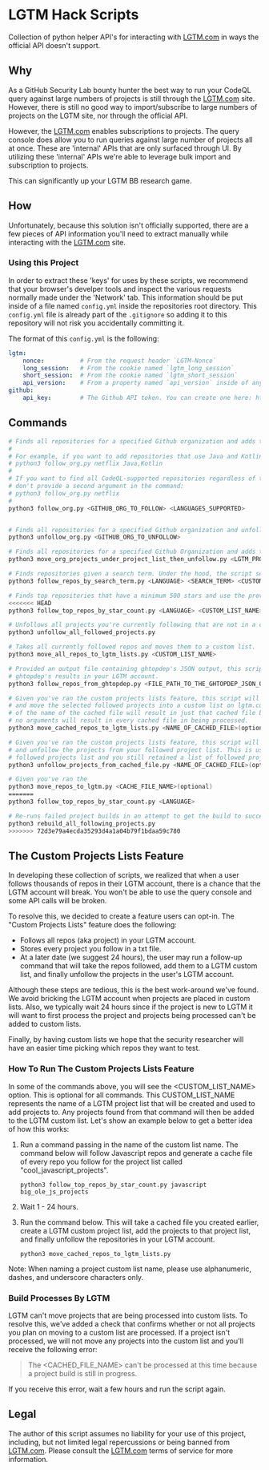 # LGTM Hack Scripts

Collection of python helper API's for interacting with [LGTM.com](https://lgtm.com) in ways the official API doesn't support.

## Why

As a GitHub Security Lab bounty hunter the best way to run your CodeQL query against large numbers of projects is still
through the [LGTM.com](https://lgtm.com) site. However, there is still no good way to import/subscribe to large numbers
of projects on the LGTM site, nor through the official API.

However, the [LGTM.com](https://lgtm.com) enables subscriptions to projects. The query console
does allow you to run queries against large number of projects all at once. These are 'internal' APIs that are only
surfaced through UI. By utilizing these 'internal' APIs we're able to leverage bulk import and subscription to projects.

This can significantly up your LGTM BB research game.

## How

Unfortunately, because this solution isn't officially supported, there are a few pieces of API information you'll
need to extract manually while interacting with the [LGTM.com](https://lgtm.com) site.

### Using this Project

In order to extract these 'keys' for uses by these scripts, we recommend that your browser's develper tools
and inspect the various requests normally made under the 'Network' tab. This information should be put inside of a
file named `config.yml` inside the repositories root directory. This `config.yml` file is already part of the
`.gitignore` so adding it to this repository will not risk you accidentally committing it.

The format of this `config.yml` is the following:

```yaml
lgtm:
    nonce:          # From the request header `LGTM-Nonce`
    long_session:   # From the cookie named `lgtm_long_session`
    short_session:  # From the cookie named `lgtm_short_session`
    api_version:    # From a property named `api_version` inside of any JSON POST request made
github:
    api_key:        # The Github API token. You can create one here: https://github.com/settings/tokens/new. The token should have no permissions.
```

## Commands

```bash
# Finds all repositories for a specified Github organization and adds them to your LGTM's account's project list.
#
# For example, if you want to add repositories that use Java and Kotlin:
# python3 follow_org.py netflix Java,Kotlin
#
# If you want to find all CodeQL-supported repositories regardless of the language used,
# don't provide a second argument in the command:
# python3 follow_org.py netflix
#
python3 follow_org.py <GITHUB_ORG_TO_FOLLOW> <LANGUAGES_SUPPORTED>


# Finds all repositories for a specified Github organization and unfollows them from your LGTM account's project list.
python3 unfollow_org.py <GITHUB_ORG_TO_UNFOLLOW>

# Finds all repositories for a specified Github Organization and adds them to your specified LGTM account's project list.
python3 move_org_projects_under_project_list_then_unfollow.py <LGTM_PROJECT_LIST_NAME> <GITHUB_ORG>

# Finds repositories given a search term. Under the hood, the script searches Github for repositories that match the provided search term.
python3 follow_repos_by_search_term.py <LANGUAGE> <SEARCH_TERM> <CUSTOM_LIST_NAME>(optional)

# Finds top repositories that have a minimum 500 stars and use the provided programming language.
<<<<<<< HEAD
python3 follow_top_repos_by_star_count.py <LANGUAGE> <CUSTOM_LIST_NAME>(optional) <STARS>(optional)

# Unfollows all projects you're currently following that are not in a custom list.
python3 unfollow_all_followed_projects.py

# Takes all currently followed repos and moves them to a custom list.
python3 move_all_repos_to_lgtm_lists.py <CUSTOM_LIST_NAME>

# Provided an output file containing ghtopdep's JSON output, this script will follow all repos from the
# ghtopdep's results in your LGTM account.
python3 follow_repos_from_ghtopdep.py <FILE_PATH_TO_THE_GHTOPDEP_JSON_OUTPUT_FILE>

# Given you've ran the custom projects lists feature, this script will process the cached files
# and move the selected followed projects into a custom list on lgtm.com. Providing a single argument
# of the name of the cached file will result in just that cached file being processed. Providing
# no arguments will result in every cached file in being processed.
python3 move_cached_repos_to_lgtm_lists.py <NAME_OF_CACHED_FILE>(optional)

# Given you've ran the custom projects lists feature, this script will process the cached files
# and unfollow the projects from your followed project list. This is useful if you ever nerf your
# followed projects list and you still retained a list of followed projects.
python3 unfollow_projects_from_cached_file.py <NAME_OF_CACHED_FILE>(optional)

# Given you've ran the
python3 move_repos_to_lgtm.py <CACHE_FILE_NAME>(optional)
=======
python3 follow_top_repos_by_star_count.py <LANGUAGE>  

# Re-runs failed project builds in an attempt to get the build to succeed.
python3 rebuild_all_following_projects.py
>>>>>>> 72d3e79a4ecda35293d4a1a04b79f1bdaa59c780
```

## The Custom Projects Lists Feature
In developing these collection of scripts, we realized that when a user follows thousands of repos in their LGTM account, there is a chance that the LGTM account will break. You won't be able to use the query console and some API
calls will be broken.

To resolve this, we decided to create a feature users can opt-in. The "Custom Projects Lists" feature does the following:

- Follows all repos (aka project) in your LGTM account.
- Stores every project you follow in a txt file.
- At a later date (we suggest 24 hours), the user may run a follow-up command that will take the repos followed, add them to a LGTM custom list, and finally unfollow the projects in the user's LGTM account.

Although these steps are tedious, this is the best work-around we've found. We avoid bricking the LGTM account when projects are placed in custom lists. Also, we typically wait 24 hours since if the project is new to LGTM it will want to first process the project and projects being processed can't be added to custom lists.

Finally, by having custom lists we hope that the security researcher will have an easier time picking which repos they want to test.

### How To Run The Custom Projects Lists Feature
In some of the commands above, you will see the <CUSTOM_LIST_NAME> option. This is optional for all
commands. This CUSTOM_LIST_NAME represents the name of a LGTM project list that will be created and used to add projects to. Any projects found from that command will then be added to the LGTM custom list. Let's show an example below to get a better idea of how this works:

1. Run a command passing in the name of the custom list name. The command below will follow Javascript repos and generate a cache file of every repo you follow for the project list called "cool_javascript_projects".

    `python3 follow_top_repos_by_star_count.py javascript big_ole_js_projects`

2. Wait 1 - 24 hours.

3. Run the command below. This will take a cached file you created earlier, create a LGTM custom project list, add the projects to that project list, and finally unfollow the repositories in your LGTM account.

    `python3 move_cached_repos_to_lgtm_lists.py`

Note: When naming a project custom list name, please use alphanumeric, dashes, and underscore characters only.

### Build Processes By LGTM
LGTM can't move projects that are being processed into custom lists. To resolve this, we've added a check that confirms whether or not all projects you plan on moving to a custom list are processed. If a project isn't processed, we will not move any projects into the custom list and you'll receive the following error:

> The <CACHED_FILE_NAME> can't be processed at this time because a project build is still in progress.

If you receive this error, wait a few hours and run the script again.

## Legal

The author of this script assumes no liability for your use of this project, including,
but not limited legal repercussions or being banned from [LGTM.com](https://lgtm.com).
Please consult the [LGTM.com](https://lgtm.com) terms of service for more information.
